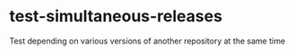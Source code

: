 # test-simultaneous-releases
Test depending on various versions of another repository at the same time
